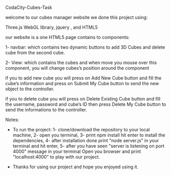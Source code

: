 ﻿CodaCity-Cubes-Task

welcome to our cubes manager website we done this project using: 

Three.js WebGL library, jquery , and HTML5

our website is a one HTML5 page contains to components:

1- navbar: which contains two dynamic buttons to add 3D Cubes and delete cube
from the second cube.

2- View: which contains the cubes and when move you mouse over this component,
you will change cubes’s position around the component

if you to add new cube you will press on Add New Cube button and fill the cube’s
information and press on Submit My Cube button to send the new object to the controller.

if you to delete cube you will press on Delete Existing Cube button and fill the username,
password and cube’s ID then press Delete My Cube button to send the informations to the controller.

Notes:

* To run the project:
1- clone/download the repository to your local machine,
2- open you terminal,
3- print npm install hit enter to install the dependencies,
4- after installation done print "node server.js" in
your terminal and hit enter,
5- after you have seen "server is listening on port 4000" message
in your terminal Open you browser and print "localhost:4000"
to play with our project.

* Thanks for using our project and hope you enjoyed using it.
